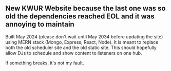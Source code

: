 ## New KWUR Website because the last one was so old the dependencies reached EOL and it was annoying to maintain ##
Built May 2024 (please don't wait until May 2034 before updating the site) using MERN stack (Mongo, Express, React, Node). It is meant to replace both the old scheduler site and the old static site. This should hopefully allow DJs to schedule and show content to listeners on one hub.

If something breaks, it's not my fault. 
